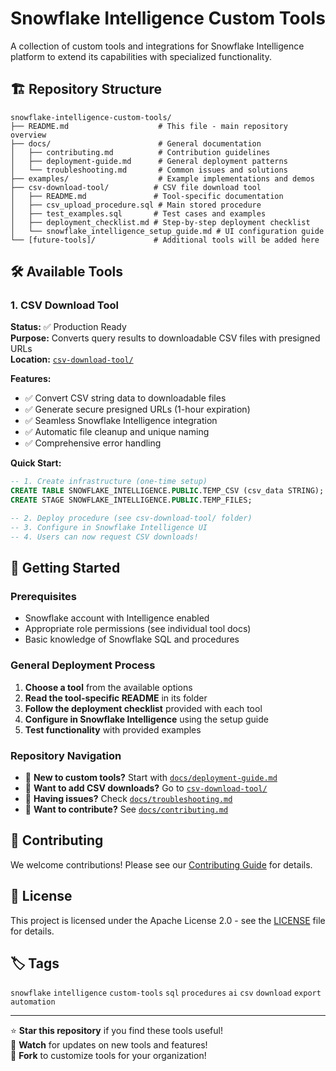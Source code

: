 # Snowflake Intelligence Custom Tools

A collection of custom tools and integrations for Snowflake Intelligence platform to extend its capabilities with specialized functionality.

## 🏗️ Repository Structure

```
snowflake-intelligence-custom-tools/
├── README.md                    # This file - main repository overview
├── docs/                        # General documentation
│   ├── contributing.md          # Contribution guidelines
│   ├── deployment-guide.md      # General deployment patterns
│   └── troubleshooting.md       # Common issues and solutions
├── examples/                    # Example implementations and demos
├── csv-download-tool/          # CSV file download tool
│   ├── README.md               # Tool-specific documentation
│   ├── csv_upload_procedure.sql # Main stored procedure
│   ├── test_examples.sql       # Test cases and examples
│   ├── deployment_checklist.md # Step-by-step deployment checklist
│   └── snowflake_intelligence_setup_guide.md # UI configuration guide
└── [future-tools]/             # Additional tools will be added here
```

## 🛠️ Available Tools

### 1. CSV Download Tool
**Status:** ✅ Production Ready  
**Purpose:** Converts query results to downloadable CSV files with presigned URLs  
**Location:** [`csv-download-tool/`](./csv-download-tool/)

**Features:**
- ✅ Convert CSV string data to downloadable files
- ✅ Generate secure presigned URLs (1-hour expiration)
- ✅ Seamless Snowflake Intelligence integration
- ✅ Automatic file cleanup and unique naming
- ✅ Comprehensive error handling

**Quick Start:**
```sql
-- 1. Create infrastructure (one-time setup)
CREATE TABLE SNOWFLAKE_INTELLIGENCE.PUBLIC.TEMP_CSV (csv_data STRING);
CREATE STAGE SNOWFLAKE_INTELLIGENCE.PUBLIC.TEMP_FILES;

-- 2. Deploy procedure (see csv-download-tool/ folder)
-- 3. Configure in Snowflake Intelligence UI
-- 4. Users can now request CSV downloads!
```

## 🚀 Getting Started

### Prerequisites
- Snowflake account with Intelligence enabled
- Appropriate role permissions (see individual tool docs)
- Basic knowledge of Snowflake SQL and procedures

### General Deployment Process

1. **Choose a tool** from the available options
2. **Read the tool-specific README** in its folder
3. **Follow the deployment checklist** provided with each tool
4. **Configure in Snowflake Intelligence** using the setup guide
5. **Test functionality** with provided examples

### Repository Navigation

- 📖 **New to custom tools?** Start with [`docs/deployment-guide.md`](./docs/deployment-guide.md)
- 🎯 **Want to add CSV downloads?** Go to [`csv-download-tool/`](./csv-download-tool/)
- 🔧 **Having issues?** Check [`docs/troubleshooting.md`](./docs/troubleshooting.md)
- 🤝 **Want to contribute?** See [`docs/contributing.md`](./docs/contributing.md)

## 🤝 Contributing

We welcome contributions! Please see our [Contributing Guide](./docs/contributing.md) for details.

## 📄 License

This project is licensed under the Apache License 2.0 - see the [LICENSE](LICENSE) file for details.

## 🏷️ Tags

`snowflake` `intelligence` `custom-tools` `sql` `procedures` `ai` `csv` `download` `export` `automation`

---

⭐ **Star this repository** if you find these tools useful!  
🔔 **Watch** for updates on new tools and features!  
🍴 **Fork** to customize tools for your organization!
